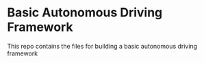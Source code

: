 # Basic Autonomous Driving Framework
This repo contains the files for building a basic autonomous driving framework
